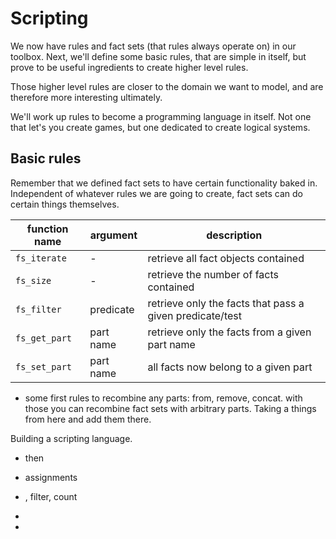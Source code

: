 # Scripting

We now have rules and fact sets (that rules always operate on) in our toolbox. Next, we'll define some basic rules, that are simple in itself, but prove to be useful ingredients to create higher level rules.

Those higher level rules are closer to the domain we want to model, and are therefore more interesting ultimately. 

We'll work up rules to become a programming language in itself. Not one that let's you create games, but one dedicated to create logical systems.

## Basic rules

Remember that we defined fact sets to have certain functionality baked in. Independent of whatever rules we are going to create, fact sets can do certain things themselves. 


| function name | argument  | description                                              |
|---------------|-----------|----------------------------------------------------------|
| `fs_iterate`  | -         | retrieve all fact objects contained                      |
| `fs_size`     | -         | retrieve the number of facts contained                   |
| `fs_filter`   | predicate | retrieve only the facts that pass a given predicate/test |
| `fs_get_part` | part name | retrieve only the facts from a given part name           |
| `fs_set_part` | part name | all facts now belong to a given part                     |

- some first rules to recombine any parts: from, remove, concat.
  with those you can recombine fact sets with arbitrary parts. Taking a things from here and add them there.

Building a scripting language.
- then
- assignments


- , filter, count
-
- 